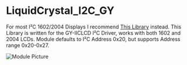 # LiquidCrystal_I2C_GY

For most I²C 1602/2004 Displays I recommend [This Library](https://github.com/marcoschwartz/LiquidCrystal_I2C/) instead.
This Library is written for the GY-IICLCD I²C Driver, works with both 1602 and 2004 LCDs. Module defaults to I²C Address 0x20, but supports Address range 0x20-0x27.

![Module Picture](https://raw.github.com/t3chguy/LiquidCrystal_I2C_GY/master/info/Module.png)
